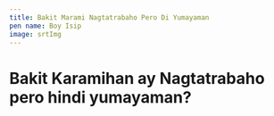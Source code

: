 ```yaml
---
title: Bakit Marami Nagtatrabaho Pero Di Yumayaman 
pen name: Boy Isip
image: srtImg
---
```


# Bakit Karamihan ay Nagtatrabaho pero hindi yumayaman?
